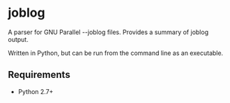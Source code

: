 # joblog
A parser for GNU Parallel --joblog files. Provides a summary of joblog output.

Written in Python, but can be run from the command line as an executable.

## Requirements

  - Python 2.7+